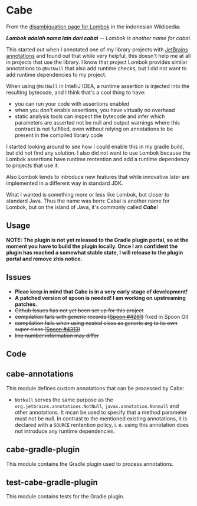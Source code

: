Cabe
====

From the [disambiguation page for Lombok](https://id.wikipedia.org/wiki/Lombok_(disambiguasi)) in the indonesian Wiklipedia:

___Lombok adalah nama lain dari cabai___ -- _Lombok is another name for cabai_.

This started out when I annotated one of my library projects with [JetBrains annotations](https://github.com/JetBrains/java-annotations) and found out that while very helpful, this doesn't help me at all in projects that use the library. I know that project Lombok provides similar annotations to `@NotNull` that also add runtime checks, but I did not want to add runtime dependencies to my project.

When using `@NotNull` in IntelliJ IDEA, a runtime assertion is injected into the resulting bytecode, and I think that's a cool thing to have:

 - you can run your code with assertions enabled
 - when you don't enable assertions, you have virtually no overhead
 - static analysis tools can inspect the bytecode and infer which parameters are asserted not be null and output warnings where this contract is not fulfilled, even without relying on annotations to be present in the compiled library code 

I started looking around to see how I could enable this in my gradle build, but did not find any solution. I also did not want to use Lombok because the Lombok assertions have runtime rentention and add a runtime dependency to projects that use it. 

Also Lombok tends to introduce new features that while innovative later are implemented in a different way in standard JDK.

What I wanted is something more or less like Lombok, but closer to standard Java. Thus the name was born: Cabai is another name for Lombok, but on the island of Java, it's commonly called ***Cabe***!

Usage
-----

**NOTE: The plugin is not yet released to the Gradle plugin portal, so at the moment you have to build the plugin locally. Once I am confident the plugin has reached a somewhat stable state, I will release to the plugin portal and remove zhis notice.**

Issues
------

- **Pleae keep in mind that Cabe is in a very early stage of development!**
- **A patched version of spoon is needed! I am working on upstreaming patches.**
- ~~Github Issues has not yet been set up for this project~~
- ~~compilation fails with generic records ([Spoon #4281](https://github.com/INRIA/spoon/issues/4281))~~ fixed in Spoon Git
- ~~compilation fails when using nested class as generic arg to its own super class ([Spoon #4313](https://github.com/INRIA/spoon/issues/4313))~~
- ~~line number information may differ~~

Code
----

## cabe-annotations

This module defines custom annotations that can be processed by Cabe:

 - `NotNull` serves the same purpose as the `org.jetbrains.annotations.NotNull`, `javax.annotation.Nonnull` and other annotations. It mcan be used to specify that a method parameter must not be null. In contrast to the mentioned existing annotations, it is declared with a `SOURCE` rentention policy, i. e. using this annotation does not introduce any runtime dependencies.

## cabe-gradle-plugin

This module contains the Gradle plugin used to process annotations.

## test-cabe-gradle-plugin

This module contains tests for the Gradle plugin.
